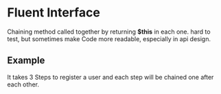Fluent Interface
==================
Chaining method called together by returning __$this__ in each one.
hard to test, but sometimes make Code more readable, especially in api design.

Example
---------
It takes 3 Steps to register a user and each step will be chained one after each other.